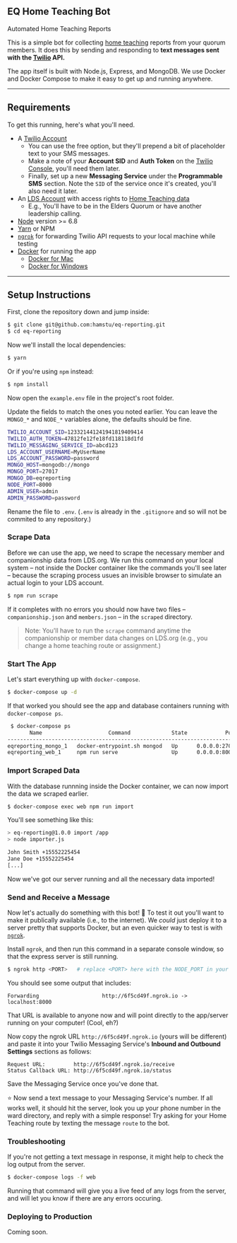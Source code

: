 ## EQ Home Teaching Bot
Automated Home Teaching Reports

This is a simple bot for collecting [home teaching](https://www.lds.org/topics/home-teaching?lang=eng&old=true) reports from your quorum members. It does this by sending and responding to **text messages sent with the [Twilio](http://twilio.com) API.**

The app itself is built with Node.js, Express, and MongoDB. We use Docker and Docker Compose to make it easy to get up and running anywhere.

---

## Requirements

To get this running, here's what you'll need.

- A [Twilio Account](http://twilio.com)
	- You can use the free option, but they'll prepend a bit of placeholder text to your SMS messages.
	- Make a note of your **Account SID** and **Auth Token** on the [Twilio Console](https://www.twilio.com/console), you'll need them later.
	- Finally, set up a new **Messaging Service** under the **Programmable SMS** section. Note the `SID` of the service once it's created, you'll also need it later.
- An [LDS Account](http://lds.org) with access rights to [Home Teaching data](http://lds.org/htvt/)
	- E.g., You'll have to be in the Elders Quorum or have another leadership calling.
- [Node](nodejs.org) version >= 6.8
- [Yarn](https://yarnpkg.com/en/) or NPM
- [`ngrok`](https://ngrok.com/) for forwarding Twilio API requests to your local machine while testing
- [Docker](https://docker.com) for running the app
	- [Docker for Mac](https://docs.docker.com/docker-for-mac/)
	- [Docker for Windows](https://docs.docker.com/docker-for-windows/)

---

## Setup Instructions

First, clone the repository down and jump inside:

```bash
$ git clone git@github.com:hamstu/eq-reporting.git
$ cd eq-reporting
```

Now we'll install the local dependencies:

```bash
$ yarn
```

Or if you're using `npm` instead:

```bash
$ npm install
```

Now open the `example.env` file in the project's root folder.

Update the fields to match the ones you noted earlier.
You can leave the `MONGO_*` and `NODE_*` variables alone, the defaults should be fine.

```bash
TWILIO_ACCOUNT_SID=123321441241941819409414
TWILIO_AUTH_TOKEN=47812fe12fe18fd118118d1fd
TWILIO_MESSAGING_SERVICE_ID=abcd123
LDS_ACCOUNT_USERNAME=MyUserName
LDS_ACCOUNT_PASSWORD=password
MONGO_HOST=mongodb://mongo
MONGO_PORT=27017
MONGO_DB=eqreporting
NODE_PORT=8000
ADMIN_USER=admin
ADMIN_PASSWORD=password
```

Rename the file to `.env`. (`.env` is already in the `.gitignore` and so will not be commited to any repository.)

### Scrape Data

Before we can use the app, we need to scrape the necessary member and companionship data from LDS.org. We run this command on your local system – not inside the Docker container like the commands you'll see later – because the scraping process usues an invisible browser to simulate an actual login to your LDS account.

```bash
$ npm run scrape
```

If it completes with no errors you should now have two files – `companionship.json` and `members.json` – in the `scraped` directory.

> Note: You'll have to run the `scrape` command anytime the companionship or member data changes on LDS.org (e.g., you change a home teaching route or assignment.)


### Start The App

Let's start everything up with `docker-compose`.

```bash
$ docker-compose up -d
```

If that worked you should see the app and database containers running with `docker-compose ps`.

```bash
 $ docker-compose ps
       Name                     Command             State            Ports
------------------------------------------------------------------------------------
eqreporting_mongo_1   docker-entrypoint.sh mongod   Up      0.0.0.0:27017->27017/tcp
eqreporting_web_1     npm run serve                 Up      0.0.0.0:8000->8000/tcp
```

### Import Scraped Data

With the database runnning inside the Docker container, we can now import the data we scraped earlier.

```bash
$ docker-compose exec web npm run import
```

You'll see something like this:

```bash
> eq-reporting@1.0.0 import /app
> node importer.js

John Smith +15552225454
Jane Doe +15552225454
[...]
```

Now we've got our server running and all the necessary data imported!

### Send and Receive a Message

Now let's actually do something with this bot! 🤖 To test it out you'll want to make it publically available (i.e., to the internet). We _could_ just deploy it to a server pretty that supports Docker, but an even quicker way to test is with [`ngrok`](https://ngrok.com/).

Install `ngrok`, and then run this command in a separate console window, so that the express server is still running.

```bash
$ ngrok http <PORT>   # replace <PORT> here with the NODE_PORT in your `.env` file
```

You should see some output that includes:

```
Forwarding                    http://6f5cd49f.ngrok.io -> localhost:8000
```

That URL is available to anyone now and will point directly to the app/server running on your computer! (Cool, eh?)

Now copy the ngrok URL `http://6f5cd49f.ngrok.io` (yours will be different) and paste it into your Twilio Messaging Service's **Inbound and Outbound Settings** sections as follows:

	Request URL:         http://6f5cd49f.ngrok.io/receive
	Status Callback URL: http://6f5cd49f.ngrok.io/status

Save the Messaging Service once you've done that.

⭐️ Now send a text message to your Messaging Service's number. If all works well, it should hit the server, look you up your phone number in the ward directory, and reply with a simple response! Try asking for your Home Teaching route by texting the message `route` to the bot.

### Troubleshooting

If you're not getting a text message in response, it might help to check the log output from the server.

```bash
$ docker-compose logs -f web
```

Running that command will give you a live feed of any logs from the server, and will let you know if there are any errors occuring.

### Deploying to Production

Coming soon.


